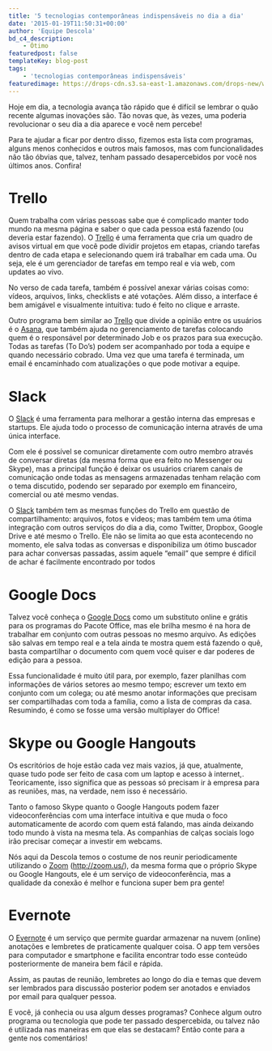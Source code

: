 ```yaml
---
title: '5 tecnologias contemporâneas indispensáveis no dia a dia'
date: '2015-01-19T11:50:31+00:00'
author: 'Equipe Descola'
bd_c4_description:
    - Ótimo
featuredpost: false
templateKey: blog-post
tags:
    - 'tecnologias contemporâneas indispensáveis'
featuredimage: https://drops-cdn.s3.sa-east-1.amazonaws.com/drops-new/wp-content/uploads/2015/01/19115031/Depositphotos_35620601_s-150x150.jpg
---
```

Hoje em dia, a tecnologia avança tão rápido que é difícil se lembrar o quão recente algumas inovações são. Tão novas que, às vezes, uma poderia revolucionar o seu dia a dia aparece e você nem percebe!

Para te ajudar a ficar por dentro disso, fizemos esta lista com programas, alguns menos conhecidos e outros mais famosos, mas com funcionalidades não tão óbvias que, talvez, tenham passado desapercebidos por você nos últimos anos. Confira!

Trello
======

Quem trabalha com várias pessoas sabe que é complicado manter todo mundo na mesma página e saber o que cada pessoa está fazendo (ou deveria estar fazendo). O [Trello](https://trello.com) é uma ferramenta que cria um quadro de avisos virtual em que você pode dividir projetos em etapas, criando tarefas dentro de cada etapa e selecionando quem irá trabalhar em cada uma. Ou seja, ele é um gerenciador de tarefas em tempo real e via web, com updates ao vivo.

No verso de cada tarefa, também é possível anexar várias coisas como: vídeos, arquivos, links, checklists e até votações. Além disso, a interface é bem amigável e visualmente intuitiva: tudo é feito no clique e arraste.

Outro programa bem similar ao [Trello](https://trello.com) que divide a opinião entre os usuários é o [Asana](https://asana.com/), que também ajuda no gerenciamento de tarefas colocando quem é o responsável por determinado Job e os prazos para sua execução. Todas as tarefas (To Do’s) podem ser acompanhado por toda a equipe e quando necessário cobrado. Uma vez que uma tarefa é terminada, um email é encaminhado com atualizações o que pode motivar a equipe.

Slack
=====

O [Slack](https://slack.com) é uma ferramenta para melhorar a gestão interna das empresas e startups. Ele ajuda todo o processo de comunicação interna através de uma única interface.

Com ele é possível se comunicar diretamente com outro membro através de conversar diretas (da mesma forma que era feito no Messenger ou Skype), mas a principal função é deixar os usuários criarem canais de comunicação onde todas as mensagens armazenadas tenham relação com o tema discutido, podendo ser separado por exemplo em financeiro, comercial ou até mesmo vendas.

O [Slack](https://slack.com) também tem as mesmas funções do Trello em questão de compartilhamento: arquivos, fotos e videos; mas também tem uma ótima integração com outros serviços do dia a dia, como Twitter, Dropbox, Google Drive e até mesmo o Trello. Ele não se limita ao que esta acontecendo no momento, ele salva todas as conversas e disponibiliza um ótimo buscador para achar conversas passadas, assim aquele “email” que sempre é difícil de achar é facilmente encontrado por todos

Google Docs
===========

Talvez você conheça o [Google Docs](http://www.google.com/docs/about/) como um substituto online e grátis para os programas do Pacote Office, mas ele brilha mesmo é na hora de trabalhar em conjunto com outras pessoas no mesmo arquivo. As edições são salvas em tempo real e a tela ainda te mostra quem está fazendo o quê, basta compartilhar o documento com quem você quiser e dar poderes de edição para a pessoa.

Essa funcionalidade é muito útil para, por exemplo, fazer planilhas com informações de vários setores ao mesmo tempo; escrever um texto em conjunto com um colega; ou até mesmo anotar informações que precisam ser compartilhadas com toda a família, como a lista de compras da casa. Resumindo, é como se fosse uma versão multiplayer do Office!

Skype ou Google Hangouts
========================

Os escritórios de hoje estão cada vez mais vazios, já que, atualmente, quase tudo pode ser feito de casa com um laptop e acesso à internet,. Teoricamente, isso significa que as pessoas só precisam ir à empresa para as reuniões, mas, na verdade, nem isso é necessário.

Tanto o famoso Skype quanto o Google Hangouts podem fazer videoconferências com uma interface intuitiva e que muda o foco automaticamente de acordo com quem está falando, mas ainda deixando todo mundo à vista na mesma tela. As companhias de calças sociais logo irão precisar começar a investir em webcams.

Nós aqui da Descola temos o costume de nos reunir periodicamente utilizando o [Zoom](http://zoom.us/) (<http://zoom.us/>), da mesma forma que o próprio Skype ou Google Hangouts, ele é um serviço de videoconferência, mas a qualidade da conexão é melhor e funciona super bem pra gente!

Evernote
========

O [Evernote](https://evernote.com/) é um serviço que permite guardar armazenar na nuvem (online) anotações e lembretes de praticamente qualquer coisa. O app tem versões para computador e smartphone e facilita encontrar todo esse conteúdo posteriormente de maneira bem fácil e rápida.

Assim, as pautas de reunião, lembretes ao longo do dia e temas que devem ser lembrados para discussão posterior podem ser anotados e enviados por email para qualquer pessoa.

E você, já conhecia ou usa algum desses programas? Conhece algum outro programa ou tecnologia que pode ter passado despercebida, ou talvez não é utilizada nas maneiras em que elas se destacam? Então conte para a gente nos comentários!